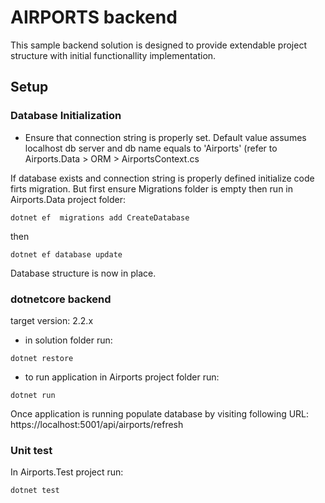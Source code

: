 # AIRPORTS backend

This sample backend solution is designed to provide extendable project structure with initial functionallity implementation.

## Setup

### Database Initialization
* Ensure that connection string is properly set.
	Default value assumes localhost db server and db name equals to 'Airports' (refer to Airports.Data > ORM > AirportsContext.cs

If database exists and connection string is properly defined initialize code firts migration. But first ensure Migrations folder is empty then run in Airports.Data project folder:

``` 
dotnet ef  migrations add CreateDatabase
```

then

```
dotnet ef database update
```

Database structure is now in place.

### dotnetcore backend
target version: 2.2.x

* in solution folder run: 

``` 
dotnet restore
```

* to run application in Airports project folder run: 

``` 
dotnet run
```

Once application is running populate database by visiting following URL:
https://localhost:5001/api/airports/refresh

### Unit test

In Airports.Test project run:

```
dotnet test
```